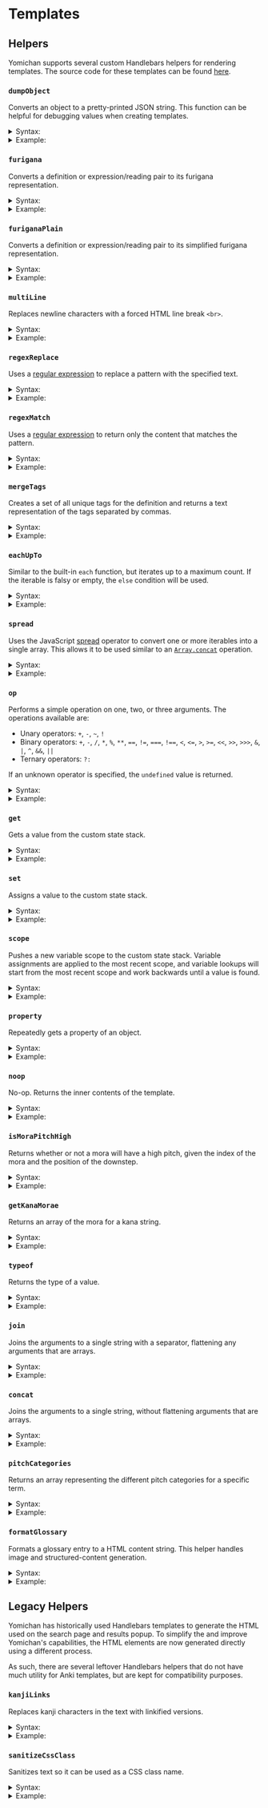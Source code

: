 # Templates

## Helpers

Yomichan supports several custom Handlebars helpers for rendering templates.
The source code for these templates can be found [here](../ext/js/templates/template-renderer.js).


### `dumpObject`

Converts an object to a pretty-printed JSON string.
This function can be helpful for debugging values when creating templates.

<details>
  <summary>Syntax:</summary>

  <code>{{#dumpObject}}<i>&lt;object&gt;</i>{{/dumpObject}}</code>

  * _`object`_ <br>
    The object to convert.
</details>
<details>
  <summary>Example:</summary>

  ```handlebars
  <pre>{{#dumpObject}}{{.}}{{/dumpObject}}</pre>
  ```

  Output:
  ```html
  <pre>{
      "key": "value"
  }</pre>
  ```

  Preview:
  ```html
  {
      "key": "value"
  }
  ```
</details>


### `furigana`

Converts a definition or expression/reading pair to its furigana representation.

<details>
  <summary>Syntax:</summary>

  <code>{{#furigana}}<i>&lt;definition&gt;</i>{{/furigana}}</code><br>
  <code>{{#furigana <i>expression</i> <i>reading</i>}}{{/furigana}}</code><br>

  * _`definition`_ <br>
    The definition to convert.
  * _`expression`_ <br>
    The expression to convert.
  * _`reading`_ <br>
    The reading to convert.
</details>
<details>
  <summary>Example:</summary>

  ```handlebars
  {{#furigana}}{{.}}{{/furigana}}
  {{#furigana "読む" "よむ"}}{{/furigana}}
  ```

  Output:
  ```html
  <ruby>読<rt>よ</rt></ruby>む
  ```

  Preview
  <pre><ruby>読<rt>よ</rt></ruby>む</pre>
</details>


### `furiganaPlain`

Converts a definition or expression/reading pair to its simplified furigana representation.

<details>
  <summary>Syntax:</summary>

  <code>{{#furiganaPlain}}<i>&lt;definition&gt;</i>{{/furigana}}</code>
  <code>{{#furiganaPlain <i>expression</i> <i>reading</i>}}{{/furiganaPlain}}</code><br>

  * _`definition`_ <br>
    The definition to convert.
  * _`expression`_ <br>
    The expression to convert.
  * _`reading`_ <br>
    The reading to convert.
</details>
<details>
  <summary>Example:</summary>

  ```handlebars
  {{~#furiganaPlain~}}{{.}}{{~/furiganaPlain~}}
  {{#furiganaPlain "読む" "よむ"}}{{/furiganaPlain}}
  ```

  Output:
  ```html
  読[よ]む
  ```
</details>


### `multiLine`

Replaces newline characters with a forced HTML line break `<br>`.

<details>
  <summary>Syntax:</summary>

  <code>{{#multiLine}}<i>text with multiple lines</i>{{/multiLine}}</code>
</details>
<details>
  <summary>Example:</summary>

  ```handlebars
  {{#kanjiLinks~}}
  some
  multiline
  text
  {{~/kanjiLinks}}
  ```

  Output:
  ```html
  some<br>multiline<br>text
  ```

  Preview:
  <pre>some<br>multiline<br>text</pre>
</details>


### `regexReplace`

Uses a [regular expression](https://developer.mozilla.org/en-US/docs/Web/JavaScript/Guide/Regular_Expressions) to replace a pattern with the specified text.

<details>
  <summary>Syntax:</summary>

  <code>{{#regexReplace <i>regex</i> <i>replacement</i> <i>[flags]</i>}}<i>text-to-modify</i>{{/regexReplace}}</code>

  * _`regex`_ <br>
    The raw string used to create the regular expression. This value is passed to the [`RegExp`](https://developer.mozilla.org/en-US/docs/Web/JavaScript/Reference/Global_Objects/RegExp/RegExp) constructor.
  * _`replacement`_ <br>
    The text used to replace pattern matches. This supports the standard [special capture group replacements](https://developer.mozilla.org/en-US/docs/Web/JavaScript/Reference/Global_Objects/String/replace#Specifying_a_string_as_a_parameter) as supported by the web browser.
  * _`flags`_ _(optional)_ <br>
    Optional flags to pass to the [`RegExp`](https://developer.mozilla.org/en-US/docs/Web/JavaScript/Reference/Global_Objects/RegExp/RegExp) constructor.
  * _`text-to-modify`_ <br>
    The text that the regular expression is applied to.
</details>
<details>
  <summary>Example:</summary>

  ```handlebars
  {{#regexReplace "\(([^)]*)\)" "$1" "g"~}}Here is (some) (text) (in) (parentheses){{~/regexReplace}}
  ```

  Output:
  ```html
  Here is some text in parentheses
  ```
</details>


### `regexMatch`

Uses a [regular expression](https://developer.mozilla.org/en-US/docs/Web/JavaScript/Guide/Regular_Expressions) to return only the content that matches the pattern.

<details>
  <summary>Syntax:</summary>

  <code>{{#regexMatch <i>regex</i> <i>[flags]</i>}}<i>text-to-modify</i>{{/regexMatch}}</code>

  * _`regex`_ <br>
    The raw string used to create the regular expression. This value is passed to the [`RegExp`](https://developer.mozilla.org/en-US/docs/Web/JavaScript/Reference/Global_Objects/RegExp/RegExp) constructor.
  * _`flags`_ _(optional)_ <br>
    Optional flags to pass to the [`RegExp`](https://developer.mozilla.org/en-US/docs/Web/JavaScript/Reference/Global_Objects/RegExp/RegExp) constructor.
  * _`text-to-modify`_ <br>
    The text that the regular expression is applied to.
</details>
<details>
  <summary>Example:</summary>

  ```handlebars
  {{#regexMatch "\(([^)]*)\)" "g"~}}Here is (some) (text) (in) (parentheses){{~/regexMatch}}
  ```

  Output:
  ```html
  (some)(text)(in)(parentheses)
  ```
</details>


### `mergeTags`

Creates a set of all unique tags for the definition and returns a text representation of the tags separated by commas.

<details>
  <summary>Syntax:</summary>

  <code>{{#mergeTags <i>definition</i> <i>isGroupMode</i> <i>isMergeMode</i>}}{{/mergeTags}}</code>

  * _`definition`_ <br>
    The root definition object.
  * _`isGroupMode`_ _(optional)_ <br>
    Whether or not the display mode is the 'group' mode.
  * _`isMergeMode`_ <br>
    Whether or not the display mode is the 'merge' mode.
</details>
<details>
  <summary>Example:</summary>

  ```handlebars
  {{~#mergeTags definition group merge}}{{/mergeTags~}}
  ```

  Output:
  ```html
  v5m, vt, JMdict (English)
  ```
</details>


### `eachUpTo`

Similar to the built-in `each` function, but iterates up to a maximum count.
If the iterable is falsy or empty, the `else` condition will be used.

<details>
  <summary>Syntax:</summary>

  <code>{{#eachUpTo <i>iterable</i> <i>maxCount</i>}}<i>(modification)</i>{{else}}<i>(else-modification)</i>{{/eachUpTo}}</code>

  * _`iterable`_ <br>
    The object that should be looped over. A JavaScript [`for...of`](https://developer.mozilla.org/en-US/docs/Web/JavaScript/Reference/Statements/for...of) loop is used, so the object only needs to be iterable.
  * _`maxCount`_ _(optional)_ <br>
    The maximum number of entries to loop over.
  * _`modification`_ <br>
    The template used to modify the value. The context is changed to the current item of iteration.
  * _`else-modification`_ <br>
    The template used in case the iterable is falsy or empty. The context is unchanged.
</details>
<details>
  <summary>Example:</summary>

  ```handlebars
  {{~#eachUpTo someArray 5}}{{{.}}}<br>{{else}}Empty{{/mergeTags~}}
  ```

  Output:
  ```html
  someArray[0]<br>someArray[1]<br>someArray[2]<br>someArray[3]<br>someArray[4]<br>
  ```

  Preview:
  <pre>someArray[0]<br>someArray[1]<br>someArray[2]<br>someArray[3]<br>someArray[4]<br></pre>
</details>


### `spread`

Uses the JavaScript [spread](https://developer.mozilla.org/en-US/docs/Web/JavaScript/Reference/Operators/Spread_syntax) operator to convert one or more iterables into a single array.
This allows it to be used similar to an [`Array.concat`](https://developer.mozilla.org/en-US/docs/Web/JavaScript/Reference/Global_Objects/Array/concat) operation.

<details>
  <summary>Syntax:</summary>

  <code>{{#spread <i>iterable1</i> <i>iterable2</i> <i>...</i> <i>iterableN</i>}}{{/spread}}</code>

  * _`iterableN`_ <br>
    A variable amount of iterable objects to combine into a single array.
</details>
<details>
  <summary>Example:</summary>

  ```handlebars
  {{#each (spread array1 array2)}}{{{.}}}<br>{{/each}}
  ```

  Output:
  ```html
  array1[0]<br>array1[1]<br>array2[0]<br>array2[1]<br>
  ```

  Preview:
  <pre>array1[0]<br>array1[1]<br>array2[0]<br>array2[1]<br></pre>
</details>


### `op`

Performs a simple operation on one, two, or three arguments. The operations available are:

* Unary operators: `+`, `-`, `~`, `!`
* Binary operators: `+`, `-`, `/`, `*`, `%`, `**`, `==`, `!=`, `===`, `!==`, `<`, `<=`, `>`, `>=`, `<<`, `>>`, `>>>`, `&`, `|`, `^`, `&&`, `||`
* Ternary operators: `?:`

If an unknown operator is specified, the `undefined` value is returned.

<details>
  <summary>Syntax:</summary>

  <code>{{#op <i>operator</i> <i>operand1</i> <i>[operand2]</i> <i>[operand3]</i>}}{{/op}}</code>

  * _`operator`_ <br>
    One of the unary, binary, or ternary operators.
  * _`operand1`_ <br>
    The first operand of the operation.
  * _`operand2`_ _(Optional)_<br>
    The second operand of the operation.
  * _`operand3`_ _(Optional)_<br>
    The third operand of the operation.
</details>
<details>
  <summary>Example:</summary>

  ```handlebars
  {{#if (op "===" value1 value2)}}Values are equal{{/op~}}<br>
  {{~#op "-" value1}}{{/op~}}<br>
  {{~#op "?:" value1 "a" "b"}}{{/op}}
  ```

  Output:
  ```html
  Values are equal<br>-32<br>a
  ```

  Preview:
  <pre>Values are equal<br>-32<br>a</pre>
</details>


### `get`

Gets a value from the custom state stack.

<details>
  <summary>Syntax:</summary>

  <code>{{#get <i>name</i>}}{{/get}}</code>

  * _`name`_ <br>
    The name of the variable to get.
</details>
<details>
  <summary>Example:</summary>

  ```handlebars
  {{#get "some-text"}}{{/get}}
  ```

  Output:
  ```html
  This is the value of some-text!
  ```
</details>


### `set`

Assigns a value to the custom state stack.

<details>
  <summary>Syntax:</summary>

  <code>{{#set <i>name</i>}}<i>value</i>{{/get}}</code><br>
  <code>{{#set <i>name</i> <i>value</i>}}{{/get}}</code><br>

  * _`name`_ <br>
    The name of the variable to assign.
  * _`value`_ <br>
    The value of the variable.
</details>
<details>
  <summary>Example:</summary>

  ```handlebars
  {{#set "some-text"}}This is the value of some-text!{{/set~}}
  {{~#set "some-number" 32}}{{/set}}
  ```

  Output:
  ```html
  ```
</details>


### `scope`

Pushes a new variable scope to the custom state stack.
Variable assignments are applied to the most recent scope,
and variable lookups will start from the most recent scope and work backwards until a value is found.

<details>
  <summary>Syntax:</summary>

  <code>{{#scope}}<i>content</i>{{/scope}}</code>

  * _`name`_ <br>
    The name of the variable to assign.
  * _`value`_ <br>
    The value of the variable.
</details>
<details>
  <summary>Example:</summary>

  ```handlebars
  {{~#set "key" 32}}{{/set~}}
  {{~#get "key"}}{{/get~}},
  {{~#scope~}}
    {{~#get "key"}}{{/get~}},
    {{~#set "key" 64}}{{/set~}}
    {{~#get "key"}}{{/get~}},
  {{~/scope~}}
  {{~#get "key"}}{{/get~}}
  ```

  Output:
  ```html
  32,32,64,32
  ```
</details>


### `property`

Repeatedly gets a property of an object.

<details>
  <summary>Syntax:</summary>

  <code>{{#property <i>object</i> <i>property1</i> <i>property2</i> <i>...</i> <i>propertyN</i>}}{{/property}}</code>

  * _`object`_ <br>
    The initial object to use.
  * _`propertyN`_ <br>
    A chain of property names to get on the object.
</details>
<details>
  <summary>Example:</summary>

  ```handlebars
  {{property someObject "field" 0 "toString"}}
  ```

  Output:
  ```html
  function toString() { [native code] }
  ```
</details>


### `noop`

No-op. Returns the inner contents of the template.

<details>
  <summary>Syntax:</summary>

  <code>{{#noop}}<i>content</i>{{/noop}}</code>
</details>
<details>
  <summary>Example:</summary>

  ```handlebars
  {{noop}}Unchanged content{{/noop}}
  ```

  Output:
  ```html
  Unchanged content
  ```
</details>


### `isMoraPitchHigh`

Returns whether or not a mora will have a high pitch, given the index of the mora and the position of the downstep.

<details>
  <summary>Syntax:</summary>

  <code>{{#isMoraPitchHigh <i>index</i> <i>position</i>}}{{/isMoraPitchHigh}}</code>
</details>
<details>
  <summary>Example:</summary>

  ```handlebars
  {{#if (isMoraPitchHigh 1 2)}}High pitch{{else}}Low pitch{{/if}}
  ```

  Output:
  ```html
  High pitch
  ```
</details>


### `getKanaMorae`

Returns an array of the mora for a kana string.

<details>
  <summary>Syntax:</summary>

  <code>{{#getKanaMorae <i>kana-string</i>}}{{/getKanaMorae}}</code>
</details>
<details>
  <summary>Example:</summary>

  ```handlebars
  {{#each (getKanaMorae "よみちゃん")}}{{{.}}}<br>{{/each}}
  ```

  Output:
  ```html
  よ<br>み<br>ちゃ<br>ん<br>
  ```

  Preview:
  <pre>よ<br>み<br>ちゃ<br>ん<br></pre>
</details>


### `typeof`

Returns the type of a value.

<details>
  <summary>Syntax:</summary>

  <code>{{#typeof <i>value</i>}}{{/get}}</code><br>
  <code>{{#typeof}}<i>value</i>{{/get}}</code><br>

  * _`value`_ <br>
    The value to check.
</details>
<details>
  <summary>Example:</summary>

  ```handlebars
  {{#typeof "よみちゃん"}}{{/typeof}}
  {{#typeof 1}}{{/typeof}}
  {{#typeof}}よみちゃん{{/typeof}}
  ```

  Output:
  ```html
  string
  number
  string
  ```
</details>


### `join`

Joins the arguments to a single string with a separator, flattening any arguments that are arrays.

<details>
  <summary>Syntax:</summary>

  <code>{{#join <i>separator</i> <i>value1</i> <i>value2</i> <i>valueN</i>...}}{{/join}}</code><br>

  * _`separator`_ <br>
    The separator string to use between values.
  * _`valueN`_ <br>
    An individual value to join into the resulting string
</details>
<details>
  <summary>Example:</summary>

  ```handlebars
  {{#set "index" 32}}{{/set~}}
  {{~#join "_" "yomichan" (get "index") "value"}}{{/join}}
  ```

  Output:
  ```html
  yomichan_32_value
  ```
</details>


### `concat`

Joins the arguments to a single string, without flattening arguments that are arrays.

<details>
  <summary>Syntax:</summary>

  <code>{{#concat <i>value1</i> <i>value1</i> <i>valueN</i>...}}{{/concat}}</code><br>

  * _`valueN`_ <br>
    A value to join into the resulting string
</details>
<details>
  <summary>Example:</summary>

  ```handlebars
  {{#set "index" 32}}{{/set~}}
  {{~#concat "yomichan_" (get "index") "_value"}}{{/concat}}
  ```

  Output:
  ```html
  yomichan_32_value
  ```
</details>


### `pitchCategories`

Returns an array representing the different pitch categories for a specific term.

<details>
  <summary>Syntax:</summary>

  <code>{{#pitchCategories @root}}{{/pitchCategories}}</code><br>

  * _`@root`_ <br>
    The argument passed should always be the root data object.
</details>
<details>
  <summary>Example:</summary>

  ```handlebars
  [{{#each (pitchCategories @root)}}{{.}}{{#unless @last}}, {{/unless}}{{/each}}]
  ```

  Output:
  ```html
  [heiban, kifuku]
  ```
</details>


### `formatGlossary`

Formats a glossary entry to a HTML content string. This helper handles image and
structured-content generation.

<details>
  <summary>Syntax:</summary>

  <code>{{#formatGlossary <i>dictionary</i>}}{{{definitionEntry}}}{{/pitchCategories}}</code><br>

  * _`dictionary`_ <br>
    The dictionary that the glossary entry belongs to.
  * _`definitionEntry`_ <br>
    The definition entry object in raw form.
</details>
<details>
  <summary>Example:</summary>

  ```handlebars
  {{#each glossary}}{{#formatGlossary ../dictionary}}{{{.}}}{{/formatGlossary}}{{/each}}
  ```

  Output:
  ```html
  Here is the content of a gloss, which may include formatted HTML.
  ```
</details>


## Legacy Helpers

Yomichan has historically used Handlebars templates to generate the HTML used on the search page and results popup.
To simplify the and improve Yomichan's capabilities, the HTML elements are now generated directly using a different process.

As such, there are several leftover Handlebars helpers that do not have much utility for Anki templates, but are kept for compatibility purposes.


### `kanjiLinks`

Replaces kanji characters in the text with linkified versions.

<details>
  <summary>Syntax:</summary>

  <code>{{#kanjiLinks}}<i>text</i>{{/kanjiLinks}}</code>
</details>
<details>
  <summary>Example:</summary>

  ```handlebars
  {{#kanjiLinks}}読む{{/kanjiLinks}}
  ```

  Output:
  ```html
  <a href="#" class="kanji-link">読</a>む
  ```

  Preview:
  <pre><a href="#" class="kanji-link">読</a>む</pre>
</details>


### `sanitizeCssClass`

Sanitizes text so it can be used as a CSS class name.

<details>
  <summary>Syntax:</summary>

  <code>{{#sanitizeCssClass}}<i>text</i>{{/sanitizeCssClass}}</code>
</details>
<details>
  <summary>Example:</summary>

  ```handlebars
  {{#sanitizeCssClass}}some text with many types of characters !@#$%^ 読む{{/sanitizeCssClass}}
  ```

  Output:
  ```html
  some_text_with_many_types_of_characters________読む
  ```
</details>
